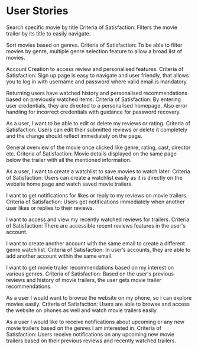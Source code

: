# User Stories

Search specific movie by title Criteria of Satisfaction: Filters the movie trailer by its title to easily navigate.

Sort movies based on genres. Criteria of Satisfaction: To be able to filter movies by genre, multiple genre selection feature to allow a broad list of movies.

Account Creation to access review and personalised features. Criteria of Satisfaction: Sign up page is easy to navigate and user friendly, that allows you to log in with username and password where valid email is mandatory.

Returning users have watched history and personalised recommendations based on previously watched items. Criteria of Satisfaction: By entering user credentials, they are directed to a personalised homepage. Also error handling for incorrect credentials with guidance for password recovery.

As a user, I want to be able to edit or delete my reviews or rating. Criteria of Satisfaction: Users can edit their submitted reviews or delete it completely and the change should reflect immediately on the page.

General overview of the movie once clicked like genre, rating, cast, director etc. Criteria of Satisfaction: Movie details displayed on the same page below the trailer with all the mentioned information.

As a user, I want to create a watchlist to save movies to watch later. Criteria of Satisfaction: Users can create a watchlist easily as it is directly on the website home page and watch saved movie trailers.

I want to get notifications for likes or reply to my reviews on movie trailers. Criteria of Satisfaction: Users get notifications immediately when another user likes or replies to their reviews.

I want to access and view my recently watched reviews for trailers. Criteria of Satisfaction: There are accessible recent reviews features in the user's account.

I want to create another account with the same email to create a different genre watch list. Criteria of Satisfaction: In user’s accounts, they are able to add another account within the same email.

I want to get movie trailer recommendations based on my interest on various genres. Criteria of Satisfaction: Based on the user's previous reviews and history of movie trailers, the user gets movie trailer recommendations.

As a user I would want to browse the website on my phone, so I can explore movies easily. Criteria of Satisfaction: Users are able to browse and access the website on phones as well and watch movie trailers easily.

As a user I would like to receive notifications about upcoming or any new movie trailers based on the genres I am interested in. Criteria of Satisfaction: Users receive notifications on any upcoming new movie trailers based on their previous reviews and recently watched trailers.
